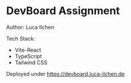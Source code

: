 # DevBoard Assignment

Author: Luca Ilchen

Tech Stack:
- Vite-React
- TypeScript
- Tailwind CSS

Deployed under
https://devboard.luca-ilchen.de